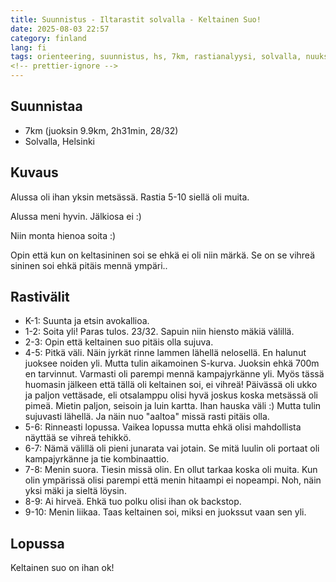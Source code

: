 ```yaml
---
title: Suunnistus - Iltarastit solvalla - Keltainen Suo!
date: 2025-08-03 22:57
category: finland
lang: fi
tags: orienteering, suunnistus, hs, 7km, rastianalyysi, solvalla, nuuksio
<!-- prettier-ignore -->
---
```


## Suunnistaa

- 7km (juoksin 9.9km, 2h31min, 28/32)
- Solvalla, Helsinki

## Kuvaus

Alussa oli ihan yksin metsässä. Rastia 5-10 siellä oli muita.

Alussa meni hyvin. Jälkiosa ei :)

Niin monta hienoa soita :)

Opin että kun on keltasininen soi se ehkä ei oli niin märkä. Se on se vihreä
sininen soi ehkä pitäis mennä ympäri..

## Rastivälit

- K-1: Suunta ja etsin avokallioa.
- 1-2: Soita yli! Paras tulos. 23/32. Sapuin niin hiensto mäkiä välillä.
- 2-3: Opin että keltainen suo pitäis olla sujuva.
- 4-5: Pitkä väli. Näin jyrkät rinne lammen lähellä nelosellä. En halunut
  juoksee noiden yli. Mutta tulin aikamoinen S-kurva. Juoksin ehkä 700m en
  tarvinnut. Varmasti oli parempi mennä kampajyrkänne yli. Myös tässä huomasin
  jälkeen että tällä oli keltainen soi, ei vihreä! Päivässä oli ukko ja paljon
  vettäsade, eli otsalamppu olisi hyvä joskus koska metsässä oli pimeä. Mietin
  paljon, seisoin ja luin kartta. Ihan hauska väli :) Mutta tulin sujuvasti
  lähellä. Ja näin nuo "aaltoa" missä rasti pitäis olla.
- 5-6: Rinneasti lopussa. Vaikea lopussa mutta ehkä olisi mahdollista näyttää se
  vihreä tehikkö.
- 6-7: Nämä välillä oli pieni junarata vai jotain. Se mitä luulin oli portaat
  oli kampajyrkänne ja tie kombinaattio.
- 7-8: Menin suora. Tiesin missä olin. En ollut tarkaa koska oli muita. Kun olin
  ympärissä olisi parempi että menin hitaampi ei nopeampi. Noh, näin yksi mäki
  ja sieltä löysin.
- 8-9: Ai hirveä. Ehkä tuo polku olisi ihan ok backstop.
- 9-10: Menin liikaa. Taas keltainen soi, miksi en juokssut vaan sen yli.

## Lopussa

Keltainen suo on ihan ok!
